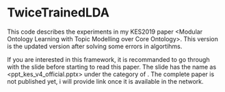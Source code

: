 # TwiceTrainedLDA
This code describes the experiments in my KES2019 paper &lt;Modular Ontology Learning with Topic Modelling over Core Ontology>. This version is the updated version after solving some errors in algortihms. 


If you are interested in this framework, it is recommanded to go through with the slide before starting to read this paper. The slide has the name as <ppt_kes_v4_official.pptx> under the category of <TwiceTrainedLDA>. The complete paper is not published yet, i will provide link once it is available in the network.
  
  
